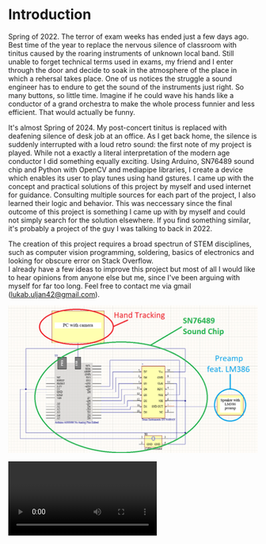 # Introduction

Spring of 2022. The terror of exam weeks has ended just a few days ago. Best time of the year to replace the nervous silence of classroom with tinitus caused by the roaring instruments of unknown local band.
Still unable to forget technical terms used in exams, my friend and I enter through the door and decide to soak in the atmosphere of the place in which a rehersal takes place. One of us notices the struggle a sound engineer has to endure to get the sound of the instruments just right. So many buttons, so little time.
Imagine if he could wave his hands like a conductor of a grand orchestra to make the whole process funnier and less efficient. That would actually be funny.

It's almost Spring of 2024. My post-concert tinitus is replaced with deafening silence of desk job at an office. As I get back home, the silence is suddenly interrupted with a loud retro sound: the first note of my project is played.
While not a exactly a literal interpretation of the modern age conductor I did something equally exciting. Using Arduino, SN76489 sound chip and Python with OpenCV and mediapipe libraries, I create a device which enables its user to play tunes using hand gstures.
I came up with the concept and practical solutions of this project by myself and used internet for guidance. Consulting multiple sources for each part of the project, I also learned their logic and behavior. This was neccessary since the final outcome of this project is something I came up with by myself and could not simply search for the solution elsewhere.
If you find something similar, it's probably a project of the guy I was talking to back in 2022.

The creation of this project requires a broad spectrun of STEM disciplines, such as computer vision programming, soldering, basics of electronics and looking for obscure error on Stack Overflow.  
I already have a few ideas to improve this project but most of all I would like to hear opinions from anyone else but me, since I've been arguing with myself for far too long. Feel free to contact me via gmail (lukab.uljan42@gmail.com).

![Project diagram.](SoundWave_diagram.png "project diagram.")

![Video showcase.](SoundWave_final.mp4 "project diagram.")

